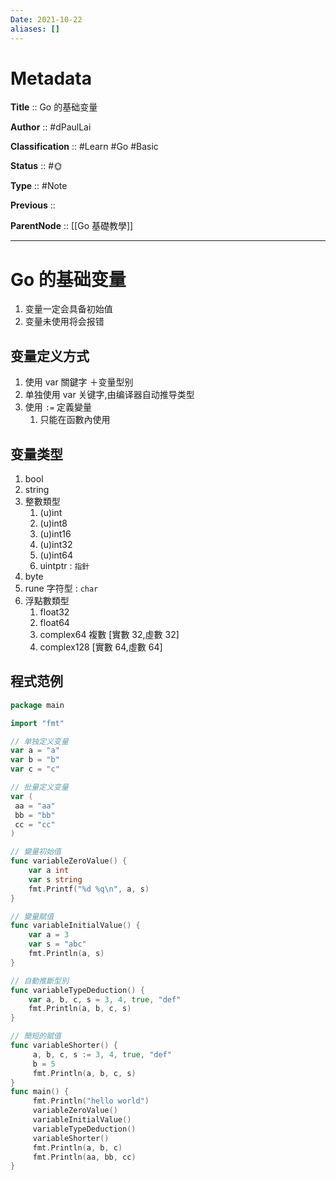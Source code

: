 ```yaml
---
Date: 2021-10-22
aliases: []
---
```


# Metadata

**Title** 	  :: Go 的基础变量

**Author** :: #dPaulLai 

**Classification** :: #Learn #Go #Basic 

**Status**  :: #🌞 

**Type** 	:: #Note 

**Previous** :: 

**ParentNode** :: [[Go 基礎教學]]

---

# Go 的基础变量

1. 变量一定会具备初始值
2. 变量未使用将会报错

## 变量定义方式

1. 使用 var 關鍵字 ＋变量型别
2. 单独使用 var 关键字,由编译器自动推导类型
3. 使用 `:=` 定義變量
   1. 只能在函數內使用

## 变量类型

1. bool
2. string
3. 整數類型
   1. (u)int
   2. (u)int8
   3. (u)int16
   4. (u)int32
   5. (u)int64
   6. uintptr : `指針`
4. byte
5. rune 字符型 : `char`
6. 浮點數類型
   1. float32
   2. float64
   3. complex64 複數 [實數 32,虛數 32]
   4. complex128 [實數 64,虛數 64]

## 程式范例

```go
package main

import "fmt"

// 单独定义变量
var a = "a"
var b = "b"
var c = "c"

// 批量定义变量
var (
 aa = "aa"
 bb = "bb"
 cc = "cc"
)

// 變量初始值
func variableZeroValue() {
	var a int
	var s string
 	fmt.Printf("%d %q\n", a, s)
}

// 變量賦值
func variableInitialValue() {
	var a = 3
	var s = "abc"
	fmt.Println(a, s)
}

// 自動推斷型別
func variableTypeDeduction() {
	var a, b, c, s = 3, 4, true, "def"
	fmt.Println(a, b, c, s)
}

// 簡短的賦值
func variableShorter() {
	 a, b, c, s := 3, 4, true, "def"
	 b = 5
	 fmt.Println(a, b, c, s)
}
func main() {
	 fmt.Println("hello world")
	 variableZeroValue()
	 variableInitialValue()
	 variableTypeDeduction()
	 variableShorter()
	 fmt.Println(a, b, c)
	 fmt.Println(aa, bb, cc)
}
```
